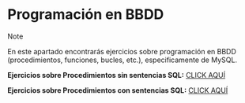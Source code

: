 # Programación en BBDD

> [!NOTE]
> En este apartado encontrarás ejercicios sobre programación en BBDD (procedimientos, funciones, bucles, etc.), especificamente de MySQL.

**Ejercicios sobre Procedimientos sin sentencias SQL:** [CLICK AQUÍ](procedure_without_sql/README.md)

**Ejercicios sobre Procedimientos con sentencias SQL:** [CLICK AQUÍ](procedure_with_sql/README.md)